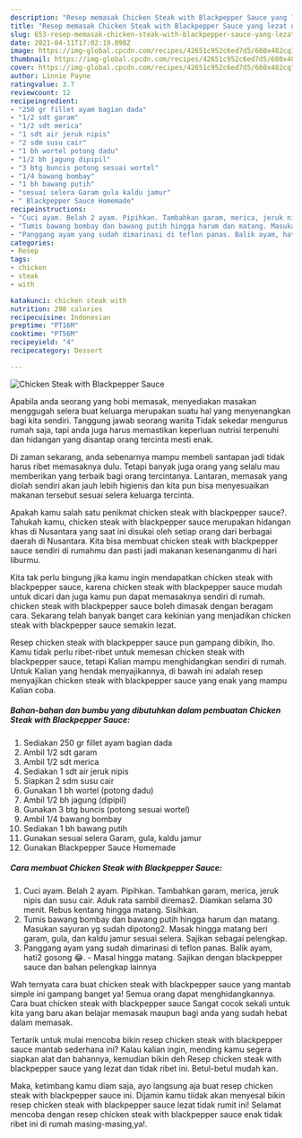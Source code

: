 ```yaml
---
description: "Resep memasak Chicken Steak with Blackpepper Sauce yang lezat dan Mudah Dibuat"
title: "Resep memasak Chicken Steak with Blackpepper Sauce yang lezat dan Mudah Dibuat"
slug: 653-resep-memasak-chicken-steak-with-blackpepper-sauce-yang-lezat-dan-mudah-dibuat
date: 2021-04-11T17:02:19.098Z
image: https://img-global.cpcdn.com/recipes/42651c952c6ed7d5/680x482cq70/chicken-steak-with-blackpepper-sauce-foto-resep-utama.jpg
thumbnail: https://img-global.cpcdn.com/recipes/42651c952c6ed7d5/680x482cq70/chicken-steak-with-blackpepper-sauce-foto-resep-utama.jpg
cover: https://img-global.cpcdn.com/recipes/42651c952c6ed7d5/680x482cq70/chicken-steak-with-blackpepper-sauce-foto-resep-utama.jpg
author: Linnie Payne
ratingvalue: 3.7
reviewcount: 12
recipeingredient:
- "250 gr fillet ayam bagian dada"
- "1/2 sdt garam"
- "1/2 sdt merica"
- "1 sdt air jeruk nipis"
- "2 sdm susu cair"
- "1 bh wortel potong dadu"
- "1/2 bh jagung dipipil"
- "3 btg buncis potong sesuai wortel"
- "1/4 bawang bombay"
- "1 bh bawang putih"
- "sesuai selera Garam gula kaldu jamur"
- " Blackpepper Sauce Homemade"
recipeinstructions:
- "Cuci ayam. Belah 2 ayam. Pipihkan. Tambahkan garam, merica, jeruk nipis dan susu cair. Aduk rata sambil diremas2. Diamkan selama 30 menit. Rebus kentang hingga matang. Sisihkan."
- "Tumis bawang bombay dan bawang putih hingga harum dan matang. Masukan sayuran yg sudah dipotong2. Masak hingga matang beri garam, gula, dan kaldu jamur sesuai selera. Sajikan sebagai pelengkap."
- "Panggang ayam yang sudah dimarinasi di teflon panas. Balik ayam, hati2 gosong 😂.  Masal hingga matang. Sajikan dengan blackpepper sauce dan bahan pelengkap lainnya"
categories:
- Resep
tags:
- chicken
- steak
- with

katakunci: chicken steak with 
nutrition: 298 calories
recipecuisine: Indonesian
preptime: "PT16M"
cooktime: "PT56M"
recipeyield: "4"
recipecategory: Dessert

---
```



![Chicken Steak with Blackpepper Sauce](https://img-global.cpcdn.com/recipes/42651c952c6ed7d5/680x482cq70/chicken-steak-with-blackpepper-sauce-foto-resep-utama.jpg)

Apabila anda seorang yang hobi memasak, menyediakan masakan menggugah selera buat keluarga merupakan suatu hal yang menyenangkan bagi kita sendiri. Tanggung jawab seorang  wanita Tidak sekedar mengurus rumah saja, tapi anda juga harus memastikan keperluan nutrisi terpenuhi dan hidangan yang disantap orang tercinta mesti enak.

Di zaman  sekarang, anda sebenarnya mampu membeli santapan jadi tidak harus ribet memasaknya dulu. Tetapi banyak juga orang yang selalu mau memberikan yang terbaik bagi orang tercintanya. Lantaran, memasak yang diolah sendiri akan jauh lebih higienis dan kita pun bisa menyesuaikan makanan tersebut sesuai selera keluarga tercinta. 



Apakah kamu salah satu penikmat chicken steak with blackpepper sauce?. Tahukah kamu, chicken steak with blackpepper sauce merupakan hidangan khas di Nusantara yang saat ini disukai oleh setiap orang dari berbagai daerah di Nusantara. Kita bisa membuat chicken steak with blackpepper sauce sendiri di rumahmu dan pasti jadi makanan kesenanganmu di hari liburmu.

Kita tak perlu bingung jika kamu ingin mendapatkan chicken steak with blackpepper sauce, karena chicken steak with blackpepper sauce mudah untuk dicari dan juga kamu pun dapat memasaknya sendiri di rumah. chicken steak with blackpepper sauce boleh dimasak dengan beragam cara. Sekarang telah banyak banget cara kekinian yang menjadikan chicken steak with blackpepper sauce semakin lezat.

Resep chicken steak with blackpepper sauce pun gampang dibikin, lho. Kamu tidak perlu ribet-ribet untuk memesan chicken steak with blackpepper sauce, tetapi Kalian mampu menghidangkan sendiri di rumah. Untuk Kalian yang hendak menyajikannya, di bawah ini adalah resep menyajikan chicken steak with blackpepper sauce yang enak yang mampu Kalian coba.

<!--inarticleads1-->

##### Bahan-bahan dan bumbu yang dibutuhkan dalam pembuatan Chicken Steak with Blackpepper Sauce:

1. Sediakan 250 gr fillet ayam bagian dada
1. Ambil 1/2 sdt garam
1. Ambil 1/2 sdt merica
1. Sediakan 1 sdt air jeruk nipis
1. Siapkan 2 sdm susu cair
1. Gunakan 1 bh wortel (potong dadu)
1. Ambil 1/2 bh jagung (dipipil)
1. Gunakan 3 btg buncis (potong sesuai wortel)
1. Ambil 1/4 bawang bombay
1. Sediakan 1 bh bawang putih
1. Gunakan sesuai selera Garam, gula, kaldu jamur
1. Gunakan  Blackpepper Sauce Homemade




<!--inarticleads2-->

##### Cara membuat Chicken Steak with Blackpepper Sauce:

1. Cuci ayam. Belah 2 ayam. Pipihkan. Tambahkan garam, merica, jeruk nipis dan susu cair. Aduk rata sambil diremas2. Diamkan selama 30 menit. Rebus kentang hingga matang. Sisihkan.
1. Tumis bawang bombay dan bawang putih hingga harum dan matang. Masukan sayuran yg sudah dipotong2. Masak hingga matang beri garam, gula, dan kaldu jamur sesuai selera. Sajikan sebagai pelengkap.
1. Panggang ayam yang sudah dimarinasi di teflon panas. Balik ayam, hati2 gosong 😂.  - Masal hingga matang. Sajikan dengan blackpepper sauce dan bahan pelengkap lainnya




Wah ternyata cara buat chicken steak with blackpepper sauce yang mantab simple ini gampang banget ya! Semua orang dapat menghidangkannya. Cara buat chicken steak with blackpepper sauce Sangat cocok sekali untuk kita yang baru akan belajar memasak maupun bagi anda yang sudah hebat dalam memasak.

Tertarik untuk mulai mencoba bikin resep chicken steak with blackpepper sauce mantab sederhana ini? Kalau kalian ingin, mending kamu segera siapkan alat dan bahannya, kemudian bikin deh Resep chicken steak with blackpepper sauce yang lezat dan tidak ribet ini. Betul-betul mudah kan. 

Maka, ketimbang kamu diam saja, ayo langsung aja buat resep chicken steak with blackpepper sauce ini. Dijamin kamu tiidak akan menyesal bikin resep chicken steak with blackpepper sauce lezat tidak rumit ini! Selamat mencoba dengan resep chicken steak with blackpepper sauce enak tidak ribet ini di rumah masing-masing,ya!.

